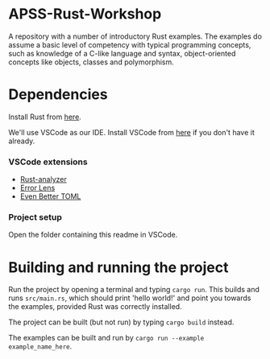 # APSS-Rust-Workshop
A repository with a number of introductory Rust examples. The examples do assume a basic level of competency with typical programming concepts, such as knowledge of a C-like language and syntax, object-oriented concepts like objects, classes and polymorphism. 

# Dependencies
Install Rust from [here](https://rust-lang.org/tools/install/). 

We'll use VSCode as our IDE. Install VSCode from [here](https://code.visualstudio.com/download) if you don't have it already.

### VSCode extensions
- [Rust-analyzer](https://marketplace.visualstudio.com/items?itemName=rust-lang.rust-analyzer)
- [Error Lens](https://marketplace.visualstudio.com/items?itemName=usernamehw.errorlens)
- [Even Better TOML](https://marketplace.visualstudio.com/items?itemName=tamasfe.even-better-toml)

### Project setup
Open the folder containing this readme in VSCode. 

# Building and running the project
Run the project by opening a terminal and typing `cargo run`. This builds and runs `src/main.rs`, which should print 'hello world!' and point you towards the examples, provided Rust was correctly installed.

The project can be built (but not run) by typing `cargo build` instead.

The examples can be built and run by `cargo run --example example_name_here`.
